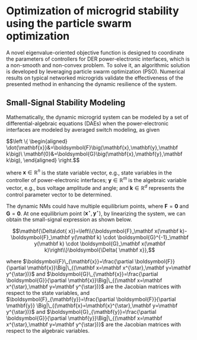 # Optimization of microgrid stability using the particle swarm optimization

A novel eigenvalue-oriented objective function is designed to coordinate the parameters of controllers for DER power-electronic interfaces, which is a non-smooth and non-convex problem. To solve it, an algorithmic solution is developed by leveraging particle swarm optimization (PSO). Numerical results on typical networked microgrids validate the effectiveness of the presented method in enhancing the dynamic resilience of the system.

## Small-Signal Stability Modeling

Mathematically, the dynamic microgrid system can be modeled by a set of differential-algebraic equations (DAEs) when the power-electronic interfaces are modeled by averaged switch modeling, as given

$$\left \\{ \begin{aligned}
\dot{\mathbf{x}}&=\boldsymbol{F}\big(\mathbf{x},\mathbf{y},\mathbf k\big)\\
\mathbf{0}&=\boldsymbol{G}\big(\mathbf{x},\mathbf{y},\mathbf k\big), 
\end{aligned} \right.$$

where $\mathbf{x} \in \mathbb{R}^n$ is the state variable vector, e.g., state variables in the controller of power-electronic interfaces;  $\mathbf{y} \in \mathbb{R}^m$ is the algebraic variable vector, e.g.,  bus voltage amplitude and angle;
and $\mathbf k \in \mathbb{R}^d$ represents the control parameter vector to be determined.

The dynamic NMs could have multiple equilibrium points, where  $\boldsymbol{F}=\boldsymbol{0}$ and $\boldsymbol{G}=\boldsymbol{0}$. At one equilibrium point $(\mathbf{x}^{\star},\mathbf{y}^{\star})$, by linearizing the system, we can obtain the small-signal expression as shown below.

$$\mathbf{\Delta\dot{  x}}=\left\\{\boldsymbol{F}_\mathbf x(\mathbf k)-\boldsymbol{F}_\mathbf y(\mathbf k) \cdot \boldsymbol{G}^{-1}_\mathbf y(\mathbf k) \cdot \boldsymbol{G}_\mathbf x(\mathbf k)\right\\}\boldsymbol{\Delta{ \mathbf x}},$$

where $\boldsymbol{F}\_{\mathbf{x}}=\frac{\partial \boldsymbol{F}}{\partial \mathbf{x}}\Big|\_{(\mathbf x=\mathbf x^{\star},\mathbf y=\mathbf y^{\star})}$ and $\boldsymbol{G}\_{\mathbf{x}}=\frac{\partial \boldsymbol{G}}{\partial \mathbf{x}}\Big|\_{(\mathbf x=\mathbf x^{\star},\mathbf y=\mathbf y^{\star})}$
are the Jacobian matrices with respect to the state variables, 
and $\boldsymbol{F}_{\mathbf{y}}=\frac{\partial \boldsymbol{F}}{\partial \mathbf{y}} \Big|\_{(\mathbf{x}=\mathbf{x}^{\star},\mathbf y=\mathbf y^{\star})}$ and $\boldsymbol{G}_{\mathbf{y}}=\frac{\partial \boldsymbol{G}}{\partial \mathbf{y}}\Big|\_{(\mathbf x=\mathbf x^{\star},\mathbf y=\mathbf y^{\star})}$ 
are the Jacobian matrices with respect to the algebraic variables.

